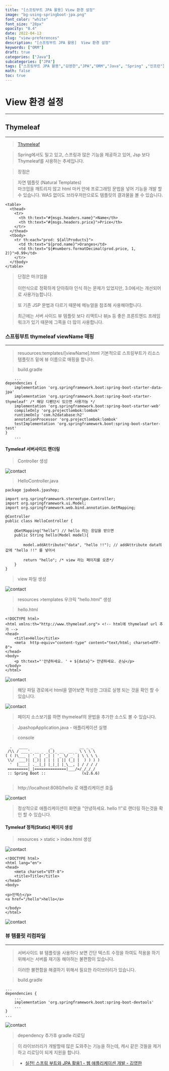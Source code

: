 ```yaml
---
title: "[스프링부트 JPA 활용] View 환경 설정"
image: "bg-using-springboot-jpa.png"
font_color: "white"
font_size: "28px"
opacity: "0.4"
date: 2022-04-13
slug: "view-preferences"
description: "[스프링부트 JPA 활용]  View 환경 설정"	
keywords: ["ORM"]
draft: true
categories: ["Java"]
subcategories: ["JPA"]
tags: ["스프링부트 JPA 활용","김영한","JPA","ORM","Java", "Spring" ,"인프런"]
math: false
toc: true
---
```



# View 환경 설정
-----------------------------------

## Thymeleaf
------------------------------------------
> <a href="https://www.thymeleaf.org/">Thymeleaf</a>

> Spring에서도 밀고 있고, 스프링과 많은 기능을 제공하고 있어, Jsp 보다 Thymeleaf를 사용하는 추세입니다.

> 장점은 

> 자연 템플릿 (Natural Templates) <br>
> 마크업을 깨트리지 않고 html 마커 안에 프로그래밍 문법을 넣어 기능을 
개발 할 수 있습니다. WAS 없이도 브라우저만으로도 템플릿의 결과물을 볼 수 있습니다.

```
<table>
  <thead>
    <tr>
      <th th:text="#{msgs.headers.name}">Name</th>
      <th th:text="#{msgs.headers.price}">Price</th>
    </tr>
  </thead>
  <tbody>
    <tr th:each="prod: ${allProducts}">
      <td th:text="${prod.name}">Oranges</td>
      <td th:text="${#numbers.formatDecimal(prod.price, 1, 2)}">0.99</td>
    </tr>
  </tbody>
</table>
```


> 단점은 마크업을 <br></br> 이런식으로 정확하게 닫아줘야 인식 하는 문제가 있었지만, 3.0에서는 개선되어 <br>로 사용가능합니다.

> 또 기존 JSP 문법과 다르기 때문에 메뉴얼을 참조해 사용해야합니다.

> 최근에는 서버 사이드 뷰 템플릿 보다 리액트나 뷰js 등 좋은 프론트엔드 프레임워크가 있기 때문에 그쪽을 더 많이 사용합니다.

### 스프링부트 thymeleaf viewName 매핑
-------------------------
> resuources:templates/[viewName].html
> 기본적으로 스프링부트가 리소스 템플릿즈 밑에 뷰 이름으로 매핑을 합니다.


> build.gradle
```
	...
dependencies {
	implementation 'org.springframework.boot:spring-boot-starter-data-jpa'
	implementation 'org.springframework.boot:spring-boot-starter-thymeleaf' /* 해당 디펜던시 있으면 사용가능 */
	implementation 'org.springframework.boot:spring-boot-starter-web'
	compileOnly 'org.projectlombok:lombok'
	runtimeOnly 'com.h2database:h2'
	annotationProcessor 'org.projectlombok:lombok'
	testImplementation 'org.springframework.boot:spring-boot-starter-test'
}
	...
```

#### Tymeleaf 서버사이드 랜더링

> Controller 생성

![contact](/images/develop/backend/using-springboot-jpa/view-preferences/img-001.png)

> HelloController.java

```
package jpabook.jpashop;

import org.springframework.stereotype.Controller;
import org.springframework.ui.Model;
import org.springframework.web.bind.annotation.GetMapping;

@Controller
public class HelloController {

    @GetMapping("hello") // hello 라는 응답을 받으면
    public String hello(Model model){

        model.addAttribute("data", "hello !!"); // addAttribute data의 값에 "hello !!" 를 넣어서

        return "hello"; /* view 라는 페이지를 오픈*/
    }
}

```

> view 파일 생성 

![contact](/images/develop/backend/using-springboot-jpa/view-preferences/img-002.png)

> resources >templates 우크릭 "hello.html" 생성

> hello.html

```
<!DOCTYPE html>
<html xmlns:th="http://www.thymeleaf.org"> <!-- html에 thymeleaf url 추가 -->
<head>
    <title>Hello</title>
    <meta  http-equiv="content-type" content="text/html; charset=UTF-8">
</head>
<body>
    <p th:text="'안녕하세요. ' + ${data}"> 안녕하세요. 손님</p>
</body>
</html>
```


![contact](/images/develop/backend/using-springboot-jpa/view-preferences/img-003.png)

> 해당 파일 경로에서 html을 열어보면 작성한 그대로 실행 되는 것을 확인 할 수 있습니다.

![contact](/images/develop/backend/using-springboot-jpa/view-preferences/img-004.png)

> 페이지 소스보기를 하면 thymeleaf의 문법을 추가한 소스도 볼 수 있습니다.

> JpashopApplication.java - 애플리케이션 실행

> console

````
  .   ____          _            __ _ _
 /\\ / ___'_ __ _ _(_)_ __  __ _ \ \ \ \
( ( )\___ | '_ | '_| | '_ \/ _` | \ \ \ \
 \\/  ___)| |_)| | | | | || (_| |  ) ) ) )
  '  |____| .__|_| |_|_| |_\__, | / / / /
 =========|_|==============|___/=/_/_/_/
 :: Spring Boot ::                (v2.6.6)
 
````

> http://localhost:8080/hello 로 애플리케이션 호출

![contact](/images/develop/backend/using-springboot-jpa/view-preferences/img-005.png)

> 정상적으로 애플리케이션이 화면을 "안녕하세요. hello !!"로 랜더링 하는것을 확인 할 수 있습니다.

#### Tymeleaf 정적(Static) 페이지 생성
> resources > static > index.html 생성

![contact](/images/develop/backend/using-springboot-jpa/view-preferences/img-006.png)


````
<!DOCTYPE html>
<html lang="en">
<head>
    <meta charset="UTF-8">
    <title>Title</title>
</head>
<body>

<p>인덱스</p>
<a href="/hello">hello</a>

</body>
</html>
````

![contact](/images/develop/backend/using-springboot-jpa/view-preferences/img-007.png)



### 뷰 템플릿 리컴파일
---------------------------
> 서버사이드 뷰 템플릿을 사용하다 보면 간단 텍스트 수정을 하여도 적용을 하기 위해서는 서버를 재기동 해야하는 불편함이 있습니다.

> 이러한 불편함을 해결하기 위해서 필요한 라이브러리가 있습니다.

> build.gradle

```
...
dependencies {
	...
	implementation 'org.springframework.boot:spring-boot-devtools'
	...
}
...
```


![contact](/images/develop/backend/using-springboot-jpa/view-preferences/img-008.png)

> dependency 추가후 gradle 리로딩


> 이 라이브러리가 개발할때 많은 도와주는 기능을 하는데, 캐시 같은 것들을 제거하고 리로딩이 되게 지원을 합니다.


> - <a href="https://www.inflearn.com/course/%EC%8A%A4%ED%94%84%EB%A7%81%EB%B6%80%ED%8A%B8-JPA-%ED%99%9C%EC%9A%A9-1">실전! 스프링 부트와 JPA 활용1 - 웹 애플리케이션 개발 - 김영한</a>
